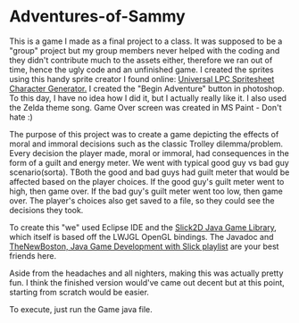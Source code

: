 # Adventures-of-Sammy
This is a game I made as a final project to a class. It was supposed to be a "group" project but my group members never helped with the coding and they didn't contribute much to the assets either, therefore we ran out of time, hence the ugly code and an unfinished game. I created the sprites using this handy sprite creator I found online: 
 <a href="http://gaurav.munjal.us/Universal-LPC-Spritesheet-Character-Generator/#">Universal LPC Spritesheet Character Generator.</a> I created the "Begin Adventure" button in photoshop. To this day, I have no idea how I did it, but I actually really like it. I also used the Zelda theme song. Game Over screen was created in MS Paint - Don't hate :) 

The purpose of this project was to create a game depicting the effects of moral and immoral decisions such as the classic Trolley dilemma/problem. Every decision the player made, moral or immoral, had consequences in the form of a guilt and energy meter. We went with typical good guy vs bad guy scenario(sorta). TBoth the good and bad guys had guilt meter that would be affected based on the player choices. If the good guy's guilt meter went to high, then game over. If the bad guy's guilt meter went too low, then game over. 
The player's choices also get saved to a file, so they could see the decisions they took. 

To create this "we" used Eclipse IDE and the <a href="http://slick.ninjacave.com/">Slick2D Java Game Library</a>, which itself is based off the LWJGL OpenGL bindings. The Javadoc and <a href="https://www.youtube.com/watch?v=AXNDBQfCd08&list=PL210C2267A8922854">TheNewBoston, Java Game Development with Slick playlist</a> are your best friends here.

Aside from the headaches and all nighters, making this was actually pretty fun. I think the finished version would've came out decent but at this point, starting from scratch would be easier. 

To execute, just run the Game java file.
